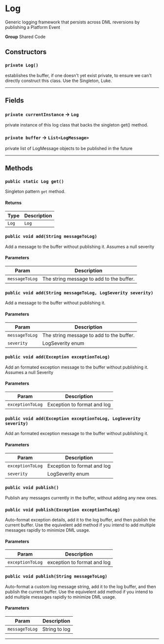 # Log

Generic logging framework that persists across DML reversions
by publishing a Platform Event


**Group** Shared Code

## Constructors
### `private Log()`

establishes the buffer, if one doesn't yet exist
private, to ensure we can't directly construct this class. Use the
Singleton, Luke.

---
## Fields

### `private currentInstance` → `Log`


private instance of this log class that backs the
singleton get() method.

### `private buffer` → `List<LogMessage>`


private list of LogMessage objects to be published in the
future

---
## Methods
### `public static Log get()`

Singleton pattern `get` method.

#### Returns

|Type|Description|
|---|---|
|`Log`|`Log`|

### `public void add(String messageToLog)`

Add a message to the buffer without publishing it.
Assumes a null severity

#### Parameters

|Param|Description|
|---|---|
|`messageToLog`|The string message to add to the buffer.|

### `public void add(String messageToLog, LogSeverity severity)`

Add a message to the buffer without publishing it.

#### Parameters

|Param|Description|
|---|---|
|`messageToLog`|The string message to add to the buffer.|
|`severity`|LogSeverity enum|

### `public void add(Exception exceptionToLog)`

Add an formated exception message to the buffer without
publishing it. Assumes a null Severity

#### Parameters

|Param|Description|
|---|---|
|`exceptionToLog`|Exception to format and log|

### `public void add(Exception exceptionToLog, LogSeverity severity)`

Add an formated exception message to the buffer without
publishing it.

#### Parameters

|Param|Description|
|---|---|
|`exceptionToLog`|Exception to format and log|
|`severity`|LogSeverity enum|

### `public void publish()`

Publish any messages currently in the buffer, without adding
any new ones.

### `public void publish(Exception exceptionToLog)`

Auto-format exception details, add it to the log buffer,
and then publish the current buffer. Use the equivelent add
method if you intend to add multiple messages rapidly to minimize DML
usage.

#### Parameters

|Param|Description|
|---|---|
|`exceptionToLog`|exception to format and log|

### `public void publish(String messageToLog)`

Auto-format a custom log message string, add it to the log
buffer, and then publish the current buffer. Use the equivelent add
method if you intend to add multiple messages rapidly to minimize DML
usage.

#### Parameters

|Param|Description|
|---|---|
|`messageToLog`|String to log|

---
